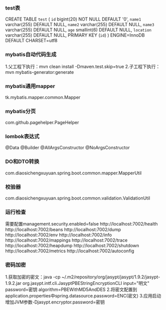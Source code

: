 ### test表
CREATE TABLE `test` (
  `id` bigint(20) NOT NULL DEFAULT '0',
  `name1` varchar(255) DEFAULT NULL,
  `name2` varchar(255) DEFAULT NULL,
  `name3` varchar(255) DEFAULT NULL,
  `age` smallint(6) DEFAULT NULL,
  `location` varchar(255) DEFAULT NULL,
  PRIMARY KEY (`id`)
) ENGINE=InnoDB DEFAULT CHARSET=utf8

### mybatis自动代码生成
1.父工程下执行：mvn clean install -Dmaven.test.skip=true
2.子工程下执行：mvn mybatis-generator:generate

### mybatis通用mapper
tk.mybatis.mapper.common.Mapper

### mybatis分页
com.github.pagehelper.PageHelper

### lombok表达式
@Data @Builder @AllArgsConstructor @NoArgsConstructor

### DO和DTO转换
com.diaosichengxuyuan.spring.boot.common.mapper.MapperUtil

### 校验器
com.diaosichengxuyuan.spring.boot.common.validation.ValidationUtil

### 运行检查
需要配置management.security.enabled=false
http://localhost:7002/health
http://localhost:7002/beans
http://localhost:7002/dump
http://localhost:7002/env
http://localhost:7002/info
http://localhost:7002/mappings
http://localhost:7002/trace
http://localhost:7002/heapdump
http://localhost:7002/shutdown
http://localhost:7002/metrics
http://localhost:7002/autoconfig

### 密码加密
1.获取加密的密文：java -cp ~/.m2/repository/org/jasypt/jasypt/1.9.2/jasypt-1.9.2.jar org.jasypt.intf.cli.JasyptPBEStringEncryptionCLI input="明文" password=密钥 algorithm=PBEWithMD5AndDES
2.将密文配置到application.properties中spring.datasource.password=ENC(密文)
3.应用启动增加JVM参数-Djasypt.encryptor.password=密钥
